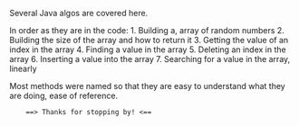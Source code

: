 Several Java algos are covered here.

In order as they are in the code:
    1. Building a, array of random numbers
    2. Building the size of the array and how to return it
    3. Getting the value of an index in the array
    4. Finding a value in the array
    5. Deleting an index in the array
    6. Inserting a value into the array
    7. Searching for a value in the array, linearly

Most methods were named so that they are easy to understand what they are doing, ease of reference.

        ==> Thanks for stopping by! <==